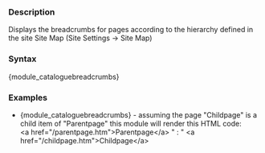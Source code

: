 <div class="description">
<h3 class="skiptoc">Description</h3>
<p>Displays the breadcrumbs for pages according to the hierarchy defined in the site Site Map (Site Settings -&gt; Site Map)</p>
</div>
<div id="syntax">
<h3>Syntax</h3>
<p>{<span>module_cataloguebreadcrumbs</span>}</p>
</div>
<div id="Examples">
<h3>Examples</h3>
<ul>
    <li>{<span>module_cataloguebreadcrumbs</span>} - assuming the page "Childpage" is a child item of "Parentpage" this module will render this HTML code:
    <br />
    &lt;a href="/parentpage.htm"&gt;Parentpage&lt;/a&gt;
    " : "
    &lt;a href="/childpage.htm"&gt;Childpage&lt;/a&gt;</li>
</ul>
</div>
